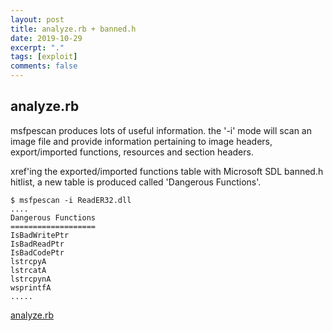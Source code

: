 ```yaml
---
layout: post
title: analyze.rb + banned.h
date: 2019-10-29
excerpt: "."
tags: [exploit]
comments: false
---
```

## analyze.rb

msfpescan produces lots of useful information. the '-i' mode
will scan an image file and provide information pertaining to
image headers, export/imported functions, resources and section headers.

xref'ing the exported/imported functions table with Microsoft SDL banned.h 
hitlist, a new table is produced called 'Dangerous Functions'.

```
$ msfpescan -i ReadER32.dll
....
Dangerous Functions
===================
IsBadWritePtr
IsBadReadPtr
IsBadCodePtr
lstrcpyA
lstrcatA
lstrcpynA
wsprintfA
.....
```

[analyze.rb](https://github.com/ceballosm/scratchpad/blob/master/helpers/analyze.rb)
